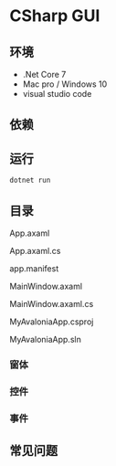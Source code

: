 # CSharp GUI



## 环境

 * .Net Core 7
 * Mac pro / Windows 10
 * visual studio code

## 依赖

## 运行


```shell
dotnet run
```

## 目录

App.axaml

App.axaml.cs  

app.manifest

MainWindow.axaml

MainWindow.axaml.cs

MyAvaloniaApp.csproj

MyAvaloniaApp.sln







### 窗体

### 控件

### 事件

### 


## 常见问题

